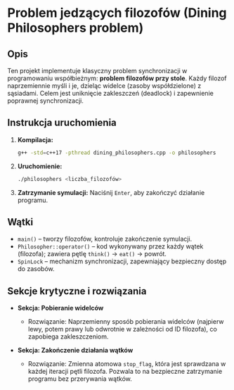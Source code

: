 # Problem jedzących filozofów (Dining Philosophers problem)

## Opis

Ten projekt implementuje klasyczny problem synchronizacji w programowaniu współbieżnym: **problem filozofów przy stole**. Każdy filozof naprzemiennie myśli i je, dzieląc widelce (zasoby współdzielone) z sąsiadami. Celem jest uniknięcie zakleszczeń (deadlock) i zapewnienie poprawnej synchronizacji.

## Instrukcja uruchomienia

1. **Kompilacja:**
   ```bash
   g++ -std=c++17 -pthread dining_philosophers.cpp -o philosophers
   ```

2. **Uruchomienie:**
   ```bash
   ./philosophers <liczba_filozofów>
   ```

3. **Zatrzymanie symulacji:**
   Naciśnij `Enter`, aby zakończyć działanie programu.

## Wątki

- `main()` – tworzy filozofów, kontroluje zakończenie symulacji.
- `Philosopher::operator()` – kod wykonywany przez każdy wątek (filozofa); zawiera pętlę `think()` → `eat()` → powrót.
- `SpinLock` – mechanizm synchronizacji, zapewniający bezpieczny dostęp do zasobów.

## Sekcje krytyczne i rozwiązania

- **Sekcja: Pobieranie widelców**
  - Rozwiązanie: Naprzemienny sposób pobierania widelców (najpierw lewy, potem prawy lub odwrotnie w zależności od ID filozofa), co zapobiega zakleszczeniom.
  
- **Sekcja: Zakończenie działania wątków**
  - Rozwiązanie: Zmienna atomowa `stop_flag`, która jest sprawdzana w każdej iteracji pętli filozofa. Pozwala to na bezpieczne zatrzymanie programu bez przerywania wątków.

